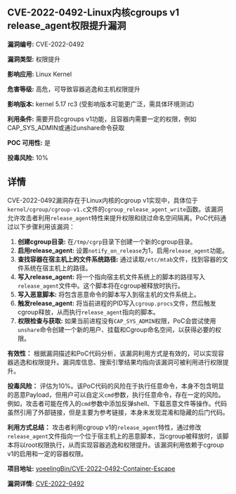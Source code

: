 ## CVE-2022-0492-Linux内核cgroups v1 release_agent权限提升漏洞

**漏洞编号:** CVE-2022-0492

**漏洞类型:** 权限提升

**影响应用:** Linux Kernel

**危害等级:** 高危，可导致容器逃逸和主机权限提升

**影响版本:** kernel 5.17 rc3 (受影响版本可能更广泛，需具体环境测试)

**利用条件:** 需要开启cgroups v1功能，且容器内需要一定的权限，例如CAP_SYS_ADMIN或通过unshare命令获取

**POC 可用性:** 是

**投毒风险:** 10%

## 详情

CVE-2022-0492漏洞存在于Linux内核的cgroup v1实现中，具体位于`kernel/cgroup/cgroup-v1.c`文件的`cgroup_release_agent_write`函数。该漏洞允许攻击者利用`release_agent`特性来提升权限和绕过命名空间隔离。PoC代码通过以下步骤利用该漏洞：

1.  **创建cgroup目录:** 在`/tmp/cgrp`目录下创建一个新的cgroup目录。
2.  **启用release_agent:** 设置`notify_on_release`为1，启用`release_agent`功能。
3.  **查找容器在宿主机上的文件系统路径:** 通过读取`/etc/mtab`文件，找到容器的文件系统在宿主机上的路径。
4.  **写入release_agent:** 将一个指向宿主机文件系统上的脚本的路径写入`release_agent`文件中。这个脚本将在cgroup被释放时执行。
5.  **写入恶意脚本:** 将包含恶意命令的脚本写入到宿主机的文件系统上。
6.  **触发release_agent:** 将当前进程的PID写入`cgroup.procs`文件，然后触发cgroup释放，从而执行`release_agent`指向的脚本。
7. **权限检查与获取:** 如果当前进程没有`CAP_SYS_ADMIN`权限，PoC会尝试使用`unshare`命令创建一个新的用户、挂载和Cgroup命名空间，以获得必要的权限。

**有效性：** 根据漏洞描述和PoC代码分析，该漏洞利用方式是有效的，可以实现容器逃逸和权限提升。漏洞库信息、搜索引擎结果均指向该漏洞可被利用进行权限提升。

**投毒风险：** 评估为10%。该PoC代码的风险在于执行任意命令，本身不包含明显的恶意Payload，但用户可以自定义`cmd`参数，执行任意命令，存在一定的风险。例如，攻击者可能在传入的`cmd`参数中添加反弹shell、下载恶意文件等操作。代码虽然引用了外部链接，但是主要为参考链接，本身未发现混淆和隐藏的后门代码。

**利用方式总结：** 攻击者利用cgroup v1的`release_agent`特性，通过修改`release_agent`文件指向一个位于宿主机上的恶意脚本，当cgroup被释放时，该脚本将以root权限执行，从而实现容器逃逸和权限提升。该漏洞利用依赖于cgroup v1的启用和一定的容器权限。

**项目地址:** [yoeelingBin/CVE-2022-0492-Container-Escape](https://github.com/yoeelingBin/CVE-2022-0492-Container-Escape)

**漏洞详情:** [CVE-2022-0492](https://nvd.nist.gov/vuln/detail/CVE-2022-0492)